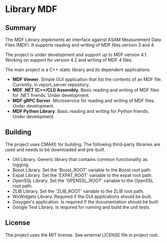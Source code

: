 # Library MDF

## Summary

The MDF Library implements an interface against ASAM Measurement Data Files (MDF). 
It supports reading and writing of MDF files version 3 and 4. 

The project is under development and support up to MDF version 4.1. Working on support for version 4.2 and
writing of MDF 4 files. 

The main project is a C++ static library and its dependent applications.
- **MDF Viewer**. Simple GUI application that list the contents of an MDF file. Currently, in report_server repository.
- **MDF .NET (C++/CLI) Assembly**. Basic reading and writing of MDF files for .NET friends. Under development.
- **MDF gRPC Server**. Microservice for reading and writing of MDF files. Under development.
- **MDF Python Library**. Basic reading and writing for Python friends. Under development.

## Building

The project uses CMAKE for building. The following third-party libraries are used and
needs to be downloaded and pre-built.

- Util Library. Generic library that contains common functionality as logging.
- Boost Library. Set the 'Boost_ROOT' variable to the Boost root path.
- Expat Library. Set the 'EXPAT_ROOT' variable to the expat root path.
- OpenSSL Library. Set the 'OPENSSL_ROOT' variable to the OpenSSL root path.
- ZLIB Library. Set the 'ZLIB_ROOT' variable to the ZLIB root path.
- WxWidgets Library. Required if the GUI applications should be built. 
- Doxygen's application. Is required if the documentation should be built.
- Google Test Library. Is required for running and build the unit tests.

## License

The project uses the MIT license. See external LICENSE file in project root.

